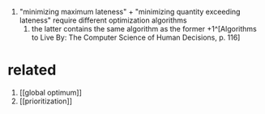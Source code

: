 1. "minimizing maximum lateness" + "minimizing quantity exceeding lateness" require different optimization algorithms
	1. the latter contains the same algorithm as the former +1^[Algorithms to Live By: The Computer Science of Human Decisions, p. 116]
# related
1. [[global optimum]]
2. [[prioritization]]
